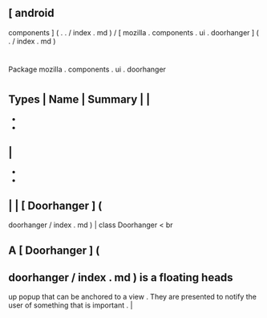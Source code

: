 [
android
-
components
]
(
.
.
/
index
.
md
)
/
[
mozilla
.
components
.
ui
.
doorhanger
]
(
.
/
index
.
md
)
#
#
Package
mozilla
.
components
.
ui
.
doorhanger
#
#
#
Types
|
Name
|
Summary
|
|
-
-
-
|
-
-
-
|
|
[
Doorhanger
]
(
-
doorhanger
/
index
.
md
)
|
class
Doorhanger
<
br
>
A
[
Doorhanger
]
(
-
doorhanger
/
index
.
md
)
is
a
floating
heads
-
up
popup
that
can
be
anchored
to
a
view
.
They
are
presented
to
notify
the
user
of
something
that
is
important
.
|
